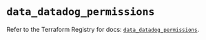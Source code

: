 # `data_datadog_permissions`

Refer to the Terraform Registry for docs: [`data_datadog_permissions`](https://registry.terraform.io/providers/datadog/datadog/3.70.0/docs/data-sources/permissions).
